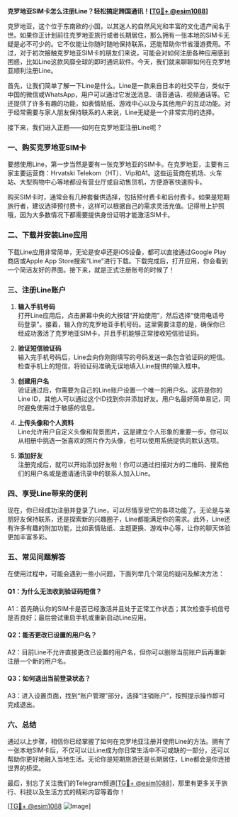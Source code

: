 **克罗地亚SIM卡怎么注册Line？轻松搞定跨国通讯！[[TG💪+ @esim1088](https://t.me/s/esim1088)]**

克罗地亚，这个位于东南欧的小国，以其迷人的自然风光和丰富的文化遗产闻名于世。如果你正计划前往克罗地亚旅行或者长期居住，那么拥有一张本地的SIM卡无疑是必不可少的。它不仅能让你随时随地保持联系，还能帮助你节省漫游费用。不过，对于初次接触克罗地亚SIM卡的朋友们来说，可能会对如何注册各种应用感到困惑，比如Line这款风靡全球的即时通讯软件。今天，我们就来聊聊如何在克罗地亚顺利注册Line。

首先，让我们简单了解一下Line是什么。Line是一款来自日本的社交平台，类似于中国的微信或WhatsApp，用户可以通过它发送消息、语音通话、视频通话等。它还提供了许多有趣的功能，如表情贴纸、游戏中心以及与其他用户的互动功能。对于经常需要与家人朋友保持联系的人来说，Line无疑是一个非常实用的选择。

接下来，我们进入正题——如何在克罗地亚注册Line呢？

### **一、购买克罗地亚SIM卡**
要想使用Line，第一步当然是要有一张克罗地亚的SIM卡。在克罗地亚，主要有三家主要运营商：Hrvatski Telekom（HT）、Vip和A1。这些运营商在机场、火车站、大型购物中心等地都设有营业厅或自动售货机，方便游客快速购卡。

购买SIM卡时，通常会有几种套餐供选择，包括预付费卡和后付费卡。如果是短期旅行者，建议选择预付费卡，这样可以根据自己的需求灵活充值。记得带上护照哦，因为大多数情况下都需要提供身份证明才能激活SIM卡。

### **二、下载并安装Line应用**
下载Line应用非常简单，无论是安卓还是iOS设备，都可以直接通过Google Play商店或Apple App Store搜索“Line”进行下载。下载完成后，打开应用，你会看到一个简洁友好的界面。接下来，就是正式注册账号的时候了！

### **三、注册Line账户**
1. **输入手机号码**  
   打开Line应用后，点击屏幕中央的大按钮“开始使用”，然后选择“使用电话号码登录”。接着，输入你的克罗地亚手机号码。这里需要注意的是，确保你已经成功激活了克罗地亚SIM卡，并且手机能够正常接收短信验证码。

2. **验证短信验证码**  
   输入完手机号码后，Line会向你刚刚填写的号码发送一条包含验证码的短信。检查手机上的短信，将验证码准确无误地填入Line提供的输入框中。

3. **创建用户名**  
   验证通过后，你需要为自己的Line账户设置一个唯一的用户名。这将是你的Line ID，其他人可以通过这个ID找到你并添加好友。用户名最好简单易记，同时避免使用过于敏感的信息。

4. **上传头像和个人资料**  
   Line允许用户自定义头像和背景图片，这是建立个人形象的重要一步。你可以从相册中挑选一张喜欢的照片作为头像，也可以使用系统提供的默认选项。

5. **添加好友**  
   注册完成后，就可以开始添加好友啦！你可以通过扫描对方的二维码、搜索他们的用户名或是邀请通讯录中的联系人加入Line。

### **四、享受Line带来的便利**
现在，你已经成功注册并登录了Line，可以尽情享受它的各项功能了。无论是与亲朋好友保持联系，还是探索新的兴趣圈子，Line都能满足你的需求。此外，Line还有许多有趣的附加功能，比如表情贴纸、主题更换、游戏中心等，让你的聊天体验更加丰富多彩。

### **五、常见问题解答**
在使用过程中，可能会遇到一些小问题，下面列举几个常见的疑问及解决方法：

#### **Q1：为什么无法收到验证码短信？**
A1：首先确认你的SIM卡是否已经激活并且处于正常工作状态；其次检查手机信号是否良好；最后尝试重启手机或重新启动Line应用。

#### **Q2：能否更改已设置的用户名？**
A2：目前Line不允许直接更改已设置的用户名，但你可以删除当前账户后再重新注册一个新的用户名。

#### **Q3：如何退出当前登录状态？**
A3：进入设置页面，找到“账户管理”部分，选择“注销账户”，按照提示操作即可完成退出。

### **六、总结**
通过以上步骤，相信你已经掌握了如何在克罗地亚注册并使用Line的方法。拥有了一张本地SIM卡后，不仅可以让Line成为你日常生活中不可或缺的一部分，还可以帮助你更好地融入当地生活。无论你是短期旅游还是长期居住，Line都会是你连接世界的桥梁。

最后，别忘了关注我们的Telegram频道[[TG💪+ @esim1088](https://t.me/s/esim1088)]，那里有更多关于旅行、科技以及生活方式的精彩内容等着你！

[[TG💪+ @esim1088](https://t.me/s/esim1088) ![Image](https://i.postimg.cc/4NQfJmqS/Snipaste-2025-05-13-00-14-12.png)]